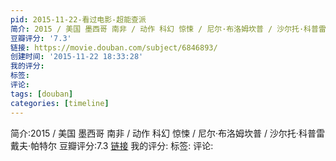 ```yaml
---
pid: 2015-11-22-看过电影-超能查派
简介: 2015 / 美国 墨西哥 南非 / 动作 科幻 惊悚 / 尼尔·布洛姆坎普 / 沙尔托·科普雷 戴夫·帕特尔
豆瓣评分: '7.3'
链接: https://movie.douban.com/subject/6846893/
创建时间: '2015-11-22 18:33:28'
我的评分:
标签:
评论:
tags: [douban]
categories: [timeline]
---
```

简介:2015 / 美国 墨西哥 南非 / 动作 科幻 惊悚 / 尼尔·布洛姆坎普 / 沙尔托·科普雷 戴夫·帕特尔
豆瓣评分:7.3
[链接](https://movie.douban.com/subject/6846893/)
我的评分:
标签:
评论:
